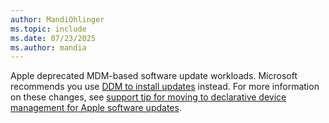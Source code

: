 ```yaml
---
author: MandiOhlinger
ms.topic: include
ms.date: 07/23/2025
ms.author: mandia
---
```


<!-- This include file is used in the Apple software updates docs that mention MDM. -->

Apple deprecated MDM-based software update workloads. Microsoft recommends you use [DDM to install updates](../protect/updates/apple.md) instead. For more information on these changes, see [support tip for moving to declarative device management for Apple software updates](https://techcommunity.microsoft.com/blog/intunecustomersuccess/support-tip-move-to-declarative-device-management-for-apple-software-updates/4432177).
